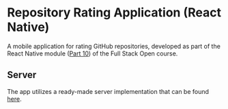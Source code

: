 # Repository Rating Application (React Native)

A mobile application for rating GitHub repositories, developed as part of the React Native module ([Part 10](https://fullstackopen.com/en/part10)) of the Full Stack Open course.

## Server
The app utilizes a ready-made server implementation that can be found [here](https://github.com/fullstack-hy2020/rate-repository-api).
